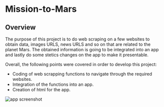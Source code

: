 # Mission-to-Mars

## Overview

The purpose of this project is to do web scraping on a few websites to obtain data, images URLS, news URLS and so on that are related to the planet Mars. The obtained information is going to be integrated into an app and lastly do some stetics changes on the app to make it presentable.

Overall, the following points were covered in order to develop this project:

- Coding of web scrapping functions to navigate through the required websites.
- Integration of the functions into an app.
- Creation of html for the app.

![app screenshot](https://user-images.githubusercontent.com/83261520/130310980-9a0528c2-b261-4564-b290-a026314f9b05.png)
